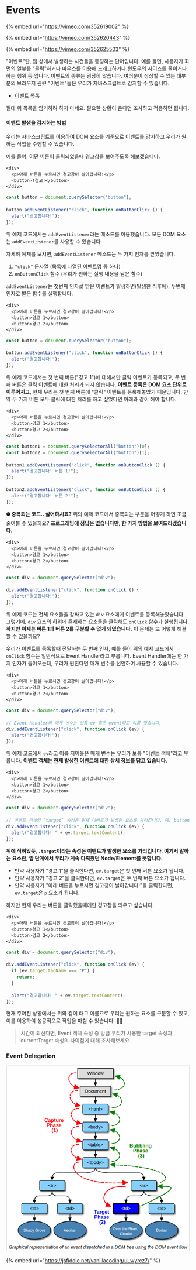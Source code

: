 # Events



{% embed url="https://vimeo.com/352619002" %}

{% embed url="https://vimeo.com/352620443" %}

{% embed url="https://vimeo.com/352625503" %}

"이벤트"란, 웹 상에서 발생하는 사건들을 통칭하는 단어입니다. 예를 들면, 사용자가 화면의 일부를 "클릭"하거나 마우스를 이용해 드래그하거나 윈도우의 사이즈를 줄이거나 하는 행위 등 입니다. 이벤트의 종류는 굉장히 많습니다. 여러분이 상상할 수 있는 대부분의 브라우저 관련 "이벤트"들은 우리가 자바스크립트로 감지할 수 있습니다.

* [이벤트 목록](https://developer.mozilla.org/ko/docs/Web/Events)

절대 위 목록을 암기하려 하지 마세요. 필요한 상황이 온다면 조사하고 적용하면 됩니다.

#### 이벤트 발생을 감지하는 방법

우리는 자바스크립트를 이용하여 DOM 요소를 기준으로 이벤트를 감지하고 우리가 원하는 작업을 수행할 수 있습니다.

예를 들어, 어떤 버튼이 클릭되었을때 경고창을 보여주도록 해보겠습니다.

```markup
<div>
  <p>아래 버튼을 누르시면 경고창이 날아갑니다!</p>
  <button>!경고!</button>
</div>
```

```javascript
const button = document.querySelector("button");

button.addEventListener("click", function onButtonClick () {
  alert("경고합니다!");
});
```

위 예제 코드에서는 `addEventListener`라는 메소드를 이용했습니다. 모든 DOM 요소는 `addEventListener`를 사용할 수 있습니다.

자세히 예제를 보시면, `addEventListener` 메소드는 두 가지 인자를 받았습니다.

1. `"click"` 문자열 ([목록에 나열된 이벤트명](https://developer.mozilla.org/ko/docs/Web/Events) 중 하나)
2. `onButtonClick` 함수 (우리가 원하는 실행 내용을 담은 함수)

`addEventListener`는 첫번째 인자로 받은 이벤트가 발생하면(발생한 직후에), 두번째 인자로 받은 함수를 실행합니다.

```markup
<div>
  <p>아래 버튼을 누르시면 경고창이 날아갑니다!</p>
  <button>경고 1</button>
  <button>경고 2</button>
</div>
```

```javascript
const button = document.querySelector("button");

button.addEventListener("click", function onButtonClick () {
  alert("경고합니다!");
});
```

위 예제 코드에서는 첫 번째 버튼("경고 1")에 대해서만 클릭 이벤트가 등록되고, 두 번째 버튼은 클릭 이벤트에 대한 처리가 되지 않습니다. **이벤트 등록은 DOM 요소 단위로 이루어지고,** 현재 우리는 첫 번째 버튼에 "클릭" 이벤트를 등록해놓았기 때문입니다. 만약 두 가지 버튼 모두 클릭에 대한 처리를 하고 싶었다면 아래와 같이 해야 합니다.

```markup
<div>
  <p>아래 버튼을 누르시면 경고창이 날아갑니다!</p>
  <button>경고 1</button>
  <button>경고 2</button>
</div>
```

```javascript
const button1 = document.querySelectorAll("button")[0];
const button2 = document.querySelectorAll("button")[1];

button1.addEventListener("click", function onButtonClick () {
  alert("경고합니다! 버튼 1!");
});

button2.addEventListener("click", function onButtonClick () {
  alert("경고합니다! 버튼 2!");
});
```

**⛔️ 중복되는 코드.. 싫어하시죠?** 위의 예제 코드에서 중복되는 부분을 어떻게 하면 조금 줄여볼 수 있을까요? **프로그래밍에 정답은 없습니다만, 한 가지 방법을 보여드리겠습니다.**

```markup
<div>
  <p>아래 버튼을 누르시면 경고창이 날아갑니다!</p>
  <button>경고 1</button>
  <button>경고 2</button>
</div>
```

```javascript
const div = document.querySelector("div");

div.addEventListener("click", function onClick () {
  alert("경고합니다!");
});
```

위 예제 코드는 전체 요소들을 감싸고 있는 `div` 요소에게 이벤트를 등록해놓았습니다. 그렇기에, `div` 요소의 하위에 존재하는 요소들을 클릭해도 `onClick` 함수가 실행됩니다. **하지만 이제는 버튼 1과 버튼 2를 구분할 수 없게 되었습니다.** 이 문제는 또 어떻게 해결할 수 있을까요?

우리가 이벤트를 등록할때 전달하는 두 번째 인자, 예를 들어 위의 예제 코드에서 `onClick` 함수는 일반적으로 Event Handler라고 부릅니다. Event Handler에는 한 가지 인자가 들어오는데, 우리가 원한다면 매개 변수를 선언하여 사용할 수 있습니다.

```markup
<div>
  <p>아래 버튼을 누르시면 경고창이 날아갑니다!</p>
  <button>경고 1</button>
  <button>경고 2</button>
</div>
```

```javascript
const div = document.querySelector("div");

// Event Handler의 매개 변수는 보통 ev 혹은 event라고 이름 짓습니다.
div.addEventListener("click", function onClick (ev) {
  alert("경고합니다!");
});
```

위 예제 코드에서 `ev`라고 이름 지어놓은 매개 변수는 우리가 보통 "이벤트 객체"라고 부릅니다. **이벤트 객체는 현재 발생한 이벤트에 대한 상세 정보를 담고 있습니다.**

```markup
<div>
  <p>아래 버튼을 누르시면 경고창이 날아갑니다!</p>
  <button>경고 1</button>
  <button>경고 2</button>
</div>
```

```javascript
const div = document.querySelector("div");

// 이벤트 객체의 `target` 속성은 현재 이벤트가 발생한 요소를 가리킵니다. 예) button 요소
div.addEventListener("click", function onClick (ev) {
  alert("경고합니다! " + ev.target.textContent);
});
```

**위에 적혀있듯, `.target`이라는 속성은 이벤트가 발생한 요소를 가리킵니다. 여기서 말하는 요소란, 앞 단계에서 우리가 계속 다뤄왔던 Node/Element를 뜻합니다.**

* 만약 사용자가 "경고 1"을 클릭한다면, `ev.target`은 첫 번째 버튼 요소가 됩니다.
* 만약 사용자가 "경고 2"을 클릭한다면, `ev.target`은 두 번째 버튼 요소가 됩니다.
* 만약 사용자가 "아래 버튼을 누르시면 경고창이 날아갑니다!"을 클릭한다면, `ev.target`은 `p` 요소가 됩니다.

하지만 현재 우리는 버튼을 클릭했을때에만 경고창을 띄우고 싶습니다.

```markup
<div>
  <p>아래 버튼을 누르시면 경고창이 날아갑니다!</p>
  <button>경고 1</button>
  <button>경고 2</button>
</div>
```

```javascript
const div = document.querySelector("div");

div.addEventListener("click", function onClick (ev) {
  if (ev.target.tagName === "P") {
    return;
  }

  alert("경고합니다! " + ev.target.textContent);
});
```

현재 주어진 상황에서는 위와 같이 태그 이름으로 우리는 원하는 요소를 구분할 수 있고, 이를 이용하여 성공적으로 작업을 마칠 수 있습니다. 👏🏻

> 시간이 되신다면, Event 객체 속성 중 방금 우리가 사용한 target 속성과 currentTarget 속성의 차이점에 대해 조사해보세요.

### Event Delegation



![Event Delegation](../../.gitbook/assets/2-5.png)

{% embed url="https://jsfiddle.net/vanillacoding/uLwyrcz7/" %}

